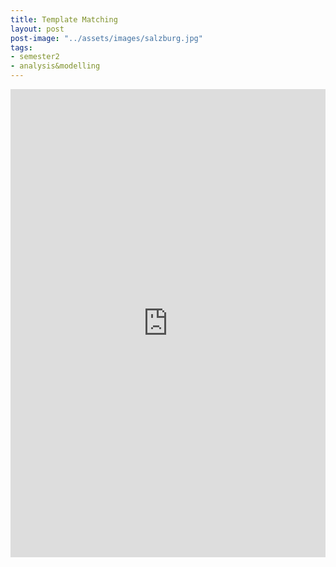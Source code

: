 ```yaml
---
title: Template Matching
layout: post
post-image: "../assets/images/salzburg.jpg"
tags:
- semester2
- analysis&modelling
---
```


<style>
.responsive-wrap iframe{ max-width: 100%;}
</style>
<div class="responsive-wrap">
<iframe src="https://docs.google.com/presentation/d/e/2PACX-1vS6diW5Xe3tPXFv9c4I7rSa3M1CxLIJJxIF2hiDOwzrufJph-5dZs3sJ0g9P01FVQ/embed?start=false&loop=false&delayms=3000" frameborder="0" width="1280" height="749" allowfullscreen="true" mozallowfullscreen="true" webkitallowfullscreen="true"></iframe>
</div>